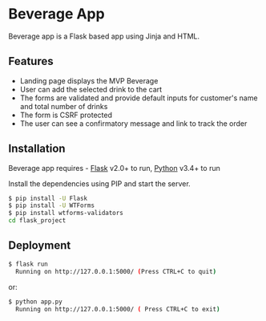 # Beverage App


Beverage app is a Flask based app using Jinja and HTML.

## Features

- Landing page displays the MVP Beverage
- User can add the selected drink to the cart
- The forms are validated and provide default inputs for customer's name and total number of drinks
- The form is CSRF protected
- The user can see a confirmatory message and link to track the order




## Installation

Beverage app requires - [Flask](https://flask.palletsprojects.com/en/2.0.x/) v2.0+ to run,  [Python](https://www.python.org/) v3.4+ to run


Install the dependencies using PIP and start the server.

```sh
$ pip install -U Flask
$ pip install -U WTForms
$ pip install wtforms-validators
cd flask_project

```




## Deployment



```sh
$ flask run
  Running on http://127.0.0.1:5000/ (Press CTRL+C to quit)
  ```

or:
```sh
$ python app.py 
  Running on http://127.0.0.1:5000/ ( Press CTRL+C to exit)
```
